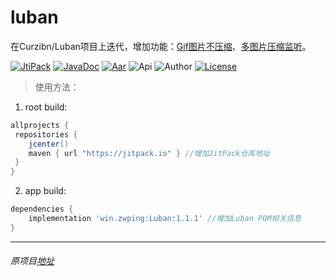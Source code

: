 # luban
在Curzibn/Luban项目上迭代，增加功能：[Gif图片不压缩](https://github.com/zwping/luban/blob/master/luBanLibrary/src/main/java/top/zibin/luban/Checker.java)、[多图片压缩监听](https://github.com/zwping/luban/blob/master/luBanLibrary/src/main/java/top/zibin/luban/mvp/LubanImpl.java)。

[![JtiPack](https://jitpack.io/v/win.zwping/Luban.svg)](https://jitpack.io/#win.zwping/Luban)
[![JavaDoc](https://img.shields.io/badge/JavaDoc-Reference-orange.svg)](https://jitpack.io/com/github/zwping/Luban/v1.0/javadoc/)
[![Aar](https://img.shields.io/badge/aar-23.98kb-brightgreen.svg)](https://github.com/zwping/Luban/blob/master/Luban-lib-v1.0.aar?raw=true)
![Api](https://img.shields.io/badge/API-16%2B-brightgreen.svg)
![Author](https://img.shields.io/badge/%E4%BD%9C%E8%80%85-%E8%A9%B9%E6%96%87%E5%B9%B3-blue.svg)
[![License](https:git//camo.githubusercontent.com/fc8e0c80ec74887c0cbc124b5e8cec1009e6f596/68747470733a2f2f696d672e736869656c64732e696f2f62616467652f6c6963656e73652d417061636865253230322e302d626c75652e7376673f7374796c653d666c6174)](http://www.apache.org/licenses/LICENSE-2.0.html)

> 使用方法：

1. root build: 
``` gradle
allprojects {
 repositories {
    jcenter()
    maven { url "https://jitpack.io" } //增加JitPack仓库地址
 }
}
```

2. app build: 

``` gradle
dependencies {
    implementation 'win.zwping:Luban:1.1.1' //增加Luban POM相关信息
}
```

-----

###### 原项目[地址](https://github.com/Curzibn/Luban)
